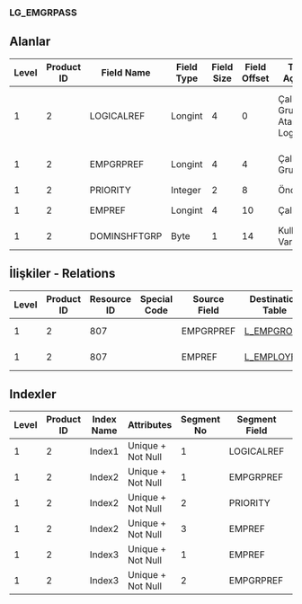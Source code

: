 ### LG_EMGRPASS

## Alanlar

**Level**|**Product ID**|**Field Name**|**Field Type**|**Field Size**|**Field Offset**|**Türkçe Açıklama**|**Expression**
-----|-----|-----|-----|-----|-----|-----|-----
1|2|LOGICALREF|Longint|4|0|Çalışan Grup Ataması Log. Ref.|Employee Group Assignment Logical Reference
1|2|EMPGRPREF|Longint|4|4|Çalışan Grup Ref.|Employee Group Reference
1|2|PRIORITY|Integer|2|8|Öncelik|Priority
1|2|EMPREF|Longint|4|10|Çalışan Ref.|Employee Reference
1|2|DOMINSHFTGRP|Byte|1|14|Kullanılacak Vardiya|Its Shift Will Be Used

## İlişkiler - Relations
**Level**|**Product ID**|**Resource ID**|**Special Code**|**Source Field**|**Destination Table**|**Destination Field**|**Relation Type**|**Extra Condition**
-----|-----|-----|-----|-----|-----|-----|-----|-----
1|2|807||EMPGRPREF|[L_EMPGROUP](../LG_EMPGROUP "L_EMPGROUP")|LOGICALREF|one-to-one|
1|2|807||EMPREF|[L_EMPLOYEE](../LG_EMPLOYEE "L_EMPLOYEE")|LOGICALREF|one-to-one|

## Indexler
**Level**|**Product ID**|**Index Name**|**Attributes**|**Segment No**|**Segment Field**|**Sense**
-----|-----|-----|-----|-----|-----|-----
1|2|Index1|Unique + Not Null|1|LOGICALREF|Ascending
1|2|Index2|Unique + Not Null|1|EMPGRPREF|Ascending
1|2|Index2|Unique + Not Null|2|PRIORITY|Ascending
1|2|Index2|Unique + Not Null|3|EMPREF|Ascending
1|2|Index3|Unique + Not Null|1|EMPREF|Ascending
1|2|Index3|Unique + Not Null|2|EMPGRPREF|Ascending
